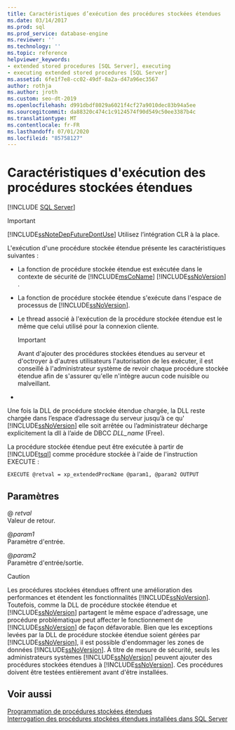 ```yaml
---
title: Caractéristiques d’exécution des procédures stockées étendues
ms.date: 03/14/2017
ms.prod: sql
ms.prod_service: database-engine
ms.reviewer: ''
ms.technology: ''
ms.topic: reference
helpviewer_keywords:
- extended stored procedures [SQL Server], executing
- executing extended stored procedures [SQL Server]
ms.assetid: 6fe1f7e8-cc02-49df-8a2a-d47a96ec3567
author: rothja
ms.author: jroth
ms.custom: seo-dt-2019
ms.openlocfilehash: d991dbdf8029a6021f4cf27a9010dec83b94a5ee
ms.sourcegitcommit: da88320c474c1c9124574f90d549c50ee3387b4c
ms.translationtype: MT
ms.contentlocale: fr-FR
ms.lasthandoff: 07/01/2020
ms.locfileid: "85758127"
---
```

# <a name="execution-characteristics-of-extended-stored-procedures"></a>Caractéristiques d'exécution des procédures stockées étendues
 [!INCLUDE [SQL Server](../../includes/applies-to-version/sqlserver.md)]
    
> [!IMPORTANT]  
>  [!INCLUDE[ssNoteDepFutureDontUse](../../includes/ssnotedepfuturedontuse-md.md)] Utilisez l’intégration CLR à la place.  
  
 L'exécution d'une procédure stockée étendue présente les caractéristiques suivantes :  
  
-   La fonction de procédure stockée étendue est exécutée dans le contexte de sécurité de [!INCLUDE[msCoName](../../includes/msconame-md.md)] [!INCLUDE[ssNoVersion](../../includes/ssnoversion-md.md)] .  
  
-   La fonction de procédure stockée étendue s'exécute dans l'espace de processus de [!INCLUDE[ssNoVersion](../../includes/ssnoversion-md.md)].  
  
-   Le thread associé à l'exécution de la procédure stockée étendue est le même que celui utilisé pour la connexion cliente.  
  
    > [!IMPORTANT]  
    >  Avant d'ajouter des procédures stockées étendues au serveur et d'octroyer à d'autres utilisateurs l'autorisation de les exécuter, il est conseillé à l'administrateur système de revoir chaque procédure stockée étendue afin de s'assurer qu'elle n'intègre aucun code nuisible ou malveillant.  
  
-  
  
 Une fois la DLL de procédure stockée étendue chargée, la DLL reste chargée dans l’espace d’adressage du serveur jusqu’à ce qu' [!INCLUDE[ssNoVersion](../../includes/ssnoversion-md.md)] elle soit arrêtée ou l’administrateur décharge explicitement la dll à l’aide de DBCC *DLL_name* (Free).  
  
 La procédure stockée étendue peut être exécutée à partir de [!INCLUDE[tsql](../../includes/tsql-md.md)] comme procédure stockée à l'aide de l'instruction EXECUTE :  
  
```  
EXECUTE @retval = xp_extendedProcName @param1, @param2 OUTPUT  
```  
  
## <a name="parameters"></a>Paramètres  
 \@ *retval*  
 Valeur de retour.  
  
 \@*param1*  
 Paramètre d'entrée.  
  
 \@*param2*  
 Paramètre d'entrée/sortie.  
  
> [!CAUTION]  
>  Les procédures stockées étendues offrent une amélioration des performances et étendent les fonctionnalités [!INCLUDE[ssNoVersion](../../includes/ssnoversion-md.md)]. Toutefois, comme la DLL de procédure stockée étendue et [!INCLUDE[ssNoVersion](../../includes/ssnoversion-md.md)] partagent le même espace d'adressage, une procédure problématique peut affecter le fonctionnement de [!INCLUDE[ssNoVersion](../../includes/ssnoversion-md.md)] de façon défavorable. Bien que les exceptions levées par la DLL de procédure stockée étendue soient gérées par [!INCLUDE[ssNoVersion](../../includes/ssnoversion-md.md)], il est possible d'endommager les zones de données [!INCLUDE[ssNoVersion](../../includes/ssnoversion-md.md)]. À titre de mesure de sécurité, seuls les administrateurs systèmes [!INCLUDE[ssNoVersion](../../includes/ssnoversion-md.md)] peuvent ajouter des procédures stockées étendues à [!INCLUDE[ssNoVersion](../../includes/ssnoversion-md.md)]. Ces procédures doivent être testées entièrement avant d'être installées.  
  
## <a name="see-also"></a>Voir aussi  
 [Programmation de procédures stockées étendues](../../relational-databases/extended-stored-procedures-programming/database-engine-extended-stored-procedures-programming.md)   
 [Interrogation des procédures stockées étendues installées dans SQL Server](../../relational-databases/extended-stored-procedures-programming/querying-extended-stored-procedures-installed-in-sql-server.md)  
  
  
